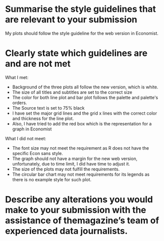# Summarise the style guidelines that are relevant to your submission

My plots should follow the style guideline for the web version in Economist. 

# Clearly state which guidelines are and are not met
What I met:
- Background of the three plots all follow the new version, which is white.
- The size of all titles and subtitles are set to the correct size
- The color for both line plot and bar plot follows the palette and palette's orders.
- The Source text is set to 75% black
- I have set the major grid lines and the grid x lines with the correct color and thickness for the line plot.
- Also, I have tried to add the red box which is the representation for a graph in Economist

What I did not meet:
- The font size may not meet the requirement as R does not have the specific Econ sans style.
- The graph should not have a margin for the new web version, unfortunately, due to time limit, I did have time to adjust it.
- The size of the plots may not fulfill the requirements.
- The circular bar chart may not meet requirements for its legends as there is no example style for such plot.
# Describe any alterations you would make to your submission with the assistance of themagazine’s team of experienced data journalists.